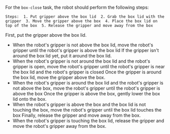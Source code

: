 For the `box-close` task, the robot should perform the following steps:

    Steps:  1. Put gripper above the box lid  2. Grab the box lid with the gripper  3. Move the gripper above the box  4. Place the box lid on top of the box  5. Release the gripper and move away from the box 

First, put the gripper above the box lid.
- When the robot's gripper is not above the box lid, move the robot's gripper until the robot's gripper is above the box lid
If the gripper isn't around the box lid yet, put it around the box lid.
- When the robot's gripper is not around the box lid and the robot's gripper is open, move the robot's gripper until the robot's gripper is near the box lid and the robot's gripper is closed
Once the gripper is around the box lid, move the gripper above the box.
- When the robot's gripper is around the box lid and the robot's gripper is not above the box, move the robot's gripper until the robot's gripper is above the box
Once the gripper is above the box, gently lower the box lid onto the box.
- When the robot's gripper is above the box and the box lid is not touching the box, move the robot's gripper until the box lid touches the box
Finally, release the gripper and move away from the box.
- When the robot's gripper is touching the box lid, release the gripper and move the robot's gripper away from the box.